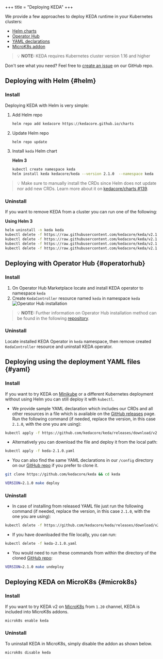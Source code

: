 +++
title = "Deploying KEDA"
+++

We provide a few approaches to deploy KEDA runtime in your Kubernetes clusters:

- [Helm charts](#helm)
- [Operator Hub](#operatorhub)
- [YAML declarations](#yaml)
- [MicroK8s addon](#microk8s)

> 💡 **NOTE:** KEDA requires Kubernetes cluster version 1.16 and higher

Don't see what you need? Feel free to [create an issue](https://github.com/kedacore/keda/issues/new) on our GitHub repo.

## Deploying with Helm {#helm}

### Install

Deploying KEDA with Helm is very simple:

1. Add Helm repo

    ```sh
    helm repo add kedacore https://kedacore.github.io/charts
    ```

2. Update Helm repo

    ```sh
    helm repo update
    ```

3. Install `keda` Helm chart

    **Helm 3**

    ```sh
    kubectl create namespace keda
    helm install keda kedacore/keda --version 2.1.0  --namespace keda
    ```

> 💡 Make sure to manually install the CRDs since Helm does not update nor add new CRDs.
> Learn more about it on [kedacore/charts #139](https://github.com/kedacore/charts/issues/139).

### Uninstall

If you want to remove KEDA from a cluster you can run one of the following:

**Using Helm 3**

```sh
helm uninstall -n keda keda
kubectl delete -f https://raw.githubusercontent.com/kedacore/keda/v2.1.0/config/crd/bases/keda.sh_scaledobjects.yaml
kubectl delete -f https://raw.githubusercontent.com/kedacore/keda/v2.1.0/config/crd/bases/keda.sh_scaledjobs.yaml
kubectl delete -f https://raw.githubusercontent.com/kedacore/keda/v2.1.0/config/crd/bases/keda.sh_triggerauthentications.yaml
kubectl delete -f https://raw.githubusercontent.com/kedacore/keda/v2.1.0/config/crd/bases/keda.sh_clustertriggerauthentications.yaml
```

## Deploying with Operator Hub {#operatorhub}

### Install

1. On Operator Hub Marketplace locate and install KEDA operator to namespace `keda`
2. Create `KedaController` resource named `keda` in namespace `keda`
![Operator Hub installation](https://raw.githubusercontent.com/kedacore/keda-olm-operator/master/images/keda-olm-install.gif)
> 💡 **NOTE:** Further information on Operator Hub installation method can be found in the following [repository](https://github.com/kedacore/keda-olm-operator).

### Uninstall

Locate installed KEDA Operator in `keda` namespace, then remove created `KedaController` resource and uninstall KEDA operator.

## Deploying using the deployment YAML files {#yaml}

### Install

If you want to try KEDA on [Minikube](https://minikube.sigs.k8s.io) or a different Kubernetes deployment without using Helm you can still deploy it with `kubectl`.

- We provide sample YAML declaration which includes our CRDs and all other resources in a file which is available on the [GitHub releases](https://github.com/kedacore/keda/releases) page.
Run the following command (if needed, replace the version, in this case `2.1.0`, with the one you are using):

```sh
kubectl apply -f https://github.com/kedacore/keda/releases/download/v2.1.0/keda-2.1.0.yaml
```

- Alternatively you can download the file and deploy it from the local path:
```sh
kubectl apply -f keda-2.1.0.yaml
```

- You can also find the same YAML declarations in our `/config` directory on our [GitHub repo](https://github.com/kedacore/keda) if you prefer to clone it.

```sh
git clone https://github.com/kedacore/keda && cd keda

VERSION=2.1.0 make deploy
```

### Uninstall

- In case of installing from released YAML file just run the following command (if needed, replace the version, in this case `2.1.0`, with the one you are using):

```sh
kubectl delete -f https://github.com/kedacore/keda/releases/download/v2.1.0/keda-2.1.0.yaml
```

- If you have downloaded the file locally, you can run:

```sh
kubectl delete -f keda-2.1.0.yaml
```

- You would need to run these commands from within the directory of the cloned [GitHub repo](https://github.com/kedacore/keda):

```sh
VERSION=2.1.0 make undeploy
```

## Deploying KEDA on MicroK8s {#microk8s}

### Install

If you want to try KEDA v2 on [MicroK8s](https://microk8s.io/) from `1.20` channel, KEDA is included into MicroK8s addons.

```sh
microk8s enable keda
```

### Uninstall

To uninstall KEDA in MicroK8s, simply disable the addon as shown below.

```sh
microk8s disable keda
```